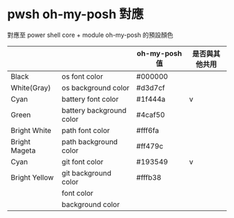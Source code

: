 # pwsh oh-my-posh 對應

對應至 power shell core + module oh-my-posh 的預設顏色

|               |                          | oh-my-posh 值 | 是否與其他共用 |
| ------------- | ------------------------ | ------------- | -------------- |
| Black         | os font color            | #000000       |                |
| White(Gray)   | os background color      | #d3d7cf       |                |
| Cyan          | battery font color       | #1f444a       | v              |
| Green         | battery background color | #4caf50       |                |
| Bright White  | path font color          | #fff6fa       |                |
| Bright Mageta | path background color    | #ff479c       |                |
| Cyan          | git font color           | #193549       | v              |
| Bright Yellow | git background color     | #fffb38       |                |
|               | font color               |               |                |
|               | background color         |               |                |
